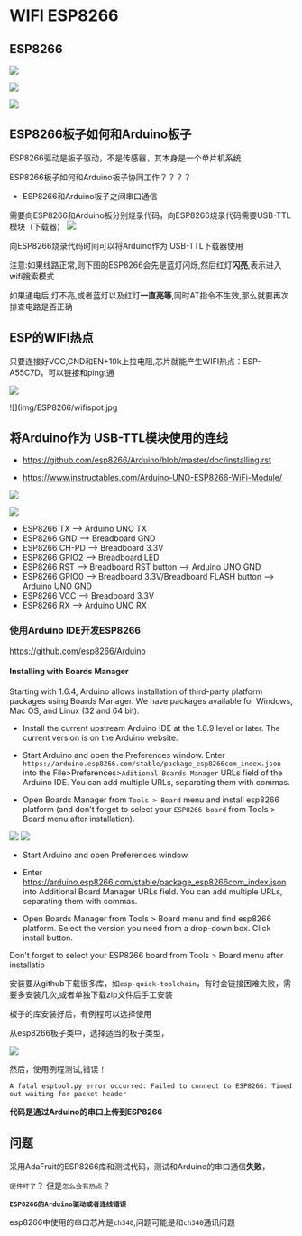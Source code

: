 # WIFI ESP8266

## ESP8266

![](img/ESP8266.jpg)

![](img/ESP8266/esp8266_pins.jpg)


![](img/ESP8266/esp8266_pins_2.jpg)

## ESP8266板子如何和Arduino板子

ESP8266驱动是板子驱动，不是传感器，其本身是一个单片机系统


ESP8266板子如何和Arduino板子协同工作？？？？

* ESP8266和Arduino板子之间串口通信

需要向ESP8266和Arduino板分别烧录代码，向ESP8266烧录代码需要USB-TTL模块（下载器）
![](img/ESP8266/esp8266_pins_1.jpg)

向ESP8266烧录代码时间可以将Arduino作为 USB-TTL下载器使用

注意:如果线路正常,则下图的ESP8266会先是蓝灯闪烁,然后红灯**闪亮**,表示进入wifi搜索模式

如果通电后,灯不亮,或者蓝灯以及红灯**一直亮等**,同时AT指令不生效,那么就要再次排查电路是否正确

##  ESP的WIFI热点

只要连接好VCC,GND和EN+10k上拉电阻,芯片就能产生WIFI热点：ESP-A55C7D，可以链接和pingt通

![](img/ESP8266/wifispot_1.jpg)

![](img/ESP8266/wifispot.jpg

## 将Arduino作为 USB-TTL模块使用的连线

* https://github.com/esp8266/Arduino/blob/master/doc/installing.rst


* https://www.instructables.com/Arduino-UNO-ESP8266-WiFi-Module/

![](img/ESP8266/esp8266_pinsnum.jpg)

![](img/ESP8266/esp8266_wired_1.jpg)


* ESP8266 TX --> Arduino UNO TX
* ESP8266 GND --> Breadboard GND
* ESP8266 CH-PD --> Breadboard 3.3V
* ESP8266 GPIO2 --> Breadboard LED
* ESP8266 RST --> Breadboard RST button --> Arduino UNO GND
* ESP8266 GPIO0 --> Breadboard 3.3V/Breadboard FLASH button --> Arduino UNO GND
* ESP8266 VCC --> Breadboard 3.3V
* ESP8266 RX --> Arduino UNO RX

### 使用Arduino IDE开发ESP8266

https://github.com/esp8266/Arduino

#### Installing with Boards Manager

Starting with 1.6.4, Arduino allows installation of third-party platform packages using Boards Manager. We have packages available for Windows, Mac OS, and Linux (32 and 64 bit).

* Install the current upstream Arduino IDE at the 1.8.9 level or later. The current version is on the Arduino website.

* Start Arduino and open the Preferences window.
Enter `https://arduino.esp8266.com/stable/package_esp8266com_index.json` into the File>Preferences>`Aditional Boards Manager` URLs field of the Arduino IDE. You can add multiple URLs, separating them with commas.

* Open Boards Manager from `Tools > Board` menu and install esp8266 platform (and don't forget to select your `ESP8266 board` from Tools > Board menu after installation).

![](img/ESP8266/ESP8266_Arduino_lib.jpg)
![](img/ESP8266/ESP8266_board.jpg)


* Start Arduino and open Preferences window.

* Enter https://arduino.esp8266.com/stable/package_esp8266com_index.json into Additional Board Manager URLs field. You can add multiple URLs, separating them with commas.

* Open Boards Manager from Tools > Board menu and find esp8266 platform.
Select the version you need from a drop-down box.
Click install button.

Don't forget to select your ESP8266 board from Tools > Board menu after installatio

安装要从github下载很多库，如`esp-quick-toolchain`，有时会链接困难失败，需要多安装几次,或者单独下载zip文件后手工安装

板子的库安装好后，有例程可以选择使用

从esp8266板子类中，选择适当的板子类型，

![](img/ESP8266/ESP8266_board_arduino.jpg)

然后，使用例程测试,错误！


`A fatal esptool.py error occurred: Failed to connect to ESP8266: Timed out waiting for packet header`



**代码是通过Arduino的串口上传到ESP8266**





## 问题
采用AdaFruit的ESP8266库和测试代码，测试和Arduino的串口通信**失败**，

`硬件坏了`？ 但是`怎么会有热点`？ 

**`ESP8266的Arduino驱动或者连线错误`**

esp8266中使用的串口芯片是`ch340`,问题可能是和`ch340`通讯问题